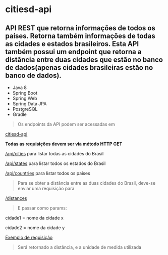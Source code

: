 # citiesd-api
## API REST que retorna informações de todos os países. Retorna também informações de todas as cidades e estados brasileiros. Esta API também possui um endpoint que retorna a distância entre duas cidades que estão no banco de dados(apenas cidades brasileiras estão no banco de dados).

- Java 8
- Spring Boot 
- Spring Web
- Spring Data JPA 
- PostgreSQL
- Gradle 


>Os endpoints da API podem ser acessadas em

[citiesd-api](https://dashboard.heroku.com/apps/nameless-atoll-64784/)

__Todas as requisições devem ser via método HTTP GET__

[/api/cities](https://nameless-atoll-64784.herokuapp.com/api/cities) para listar todas as cidades do Brasil 

[/api/states](https://nameless-atoll-64784.herokuapp.com/api/states) para listar todos os estados do Brasil

[/api/countries](https://nameless-atoll-64784.herokuapp.com/api/countries) para listar todos os países

>Para se obter a distância entre as duas cidades do Brasil, deve-se enviar uma requisição para 

[/distances](https://nameless-atoll-64784.herokuapp.com/api/distances)

>E passar como params:

cidade1 = nome da cidade x

cidade2 = nome da cidade y

[Exemplo de requisição](https://nameless-atoll-64784.herokuapp.com/api/distances?cidade1=2&cidade2=1)

>Será retornado a distância, e a unidade de medida utilizada


